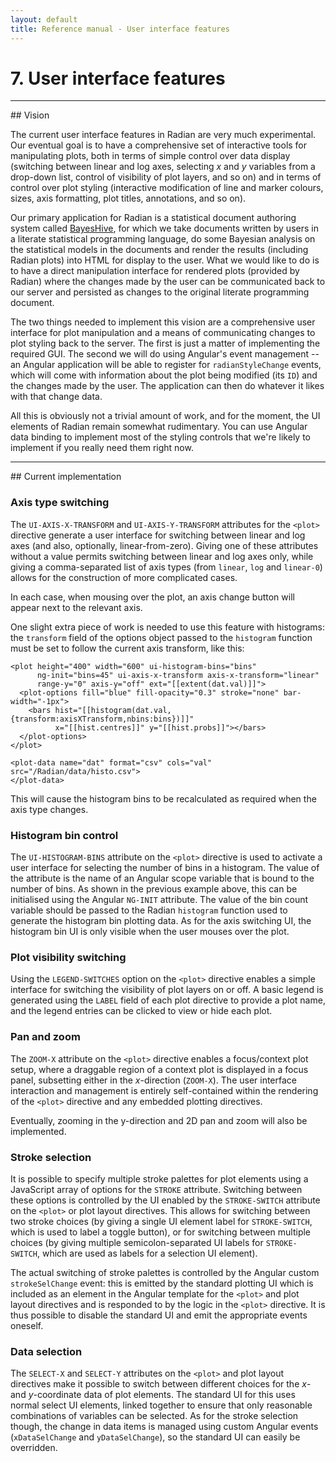 ```yaml
---
layout: default
title: Reference manual - User interface features
---
```


# 7. User interface features

<hr>
## Vision

The current user interface features in Radian are very much
experimental.  Our eventual goal is to have a comprehensive set of
interactive tools for manipulating plots, both in terms of simple
control over data display (switching between linear and log axes,
selecting *x* and *y* variables from a drop-down list, control of
visibility of plot layers, and so on) and in terms of control over
plot styling (interactive modification of line and marker colours,
sizes, axis formatting, plot titles, annotations, and so on).

Our primary application for Radian is a statistical document authoring
system called [BayesHive](www.bayeshive.com), for which we take
documents written by users in a literate statistical programming
language, do some Bayesian analysis on the statistical models in the
documents and render the results (including Radian plots) into HTML
for display to the user.  What we would like to do is to have a direct
manipulation interface for rendered plots (provided by Radian) where
the changes made by the user can be communicated back to our server
and persisted as changes to the original literate programming
document.

The two things needed to implement this vision are a comprehensive
user interface for plot manipulation and a means of communicating
changes to plot styling back to the server.  The first is just a
matter of implementing the required GUI.  The second we will do using
Angular's event management -- an Angular application will be able to
register for `radianStyleChange` events, which will come with
information about the plot being modified (its `ID`) and the changes
made by the user.  The application can then do whatever it likes with
that change data.

All this is obviously not a trivial amount of work, and for the
moment, the UI elements of Radian remain somewhat rudimentary.  You
can use Angular data binding to implement most of the styling controls
that we're likely to implement if you really need them right now.

<hr>
## Current implementation

### Axis type switching

The `UI-AXIS-X-TRANSFORM` and `UI-AXIS-Y-TRANSFORM` attributes for the
`<plot>` directive generate a user interface for switching between
linear and log axes (and also, optionally, linear-from-zero).  Giving
one of these attributes without a value permits switching between
linear and log axes only, while giving a comma-separated list of axis
types (from `linear`, `log` and `linear-0`) allows for the
construction of more complicated cases.

In each case, when mousing over the plot, an axis change button will
appear next to the relevant axis.

One slight extra piece of work is needed to use this feature with
histograms: the `transform` field of the options object passed to the
`histogram` function must be set to follow the current axis transform,
like this:

~~~~ {.html}
<plot height="400" width="600" ui-histogram-bins="bins"
      ng-init="bins=45" ui-axis-x-transform axis-x-transform="linear"
      range-y="0" axis-y="off" ext="[[extent(dat.val)]]">
  <plot-options fill="blue" fill-opacity="0.3" stroke="none" bar-width="-1px">
    <bars hist="[[histogram(dat.val,{transform:axisXTransform,nbins:bins})]]"
          x="[[hist.centres]]" y="[[hist.probs]]"></bars>
  </plot-options>
</plot>

<plot-data name="dat" format="csv" cols="val" src="/Radian/data/histo.csv">
</plot-data>
~~~~

This will cause the histogram bins to be recalculated as required when
the axis type changes.

### Histogram bin control

The `UI-HISTOGRAM-BINS` attribute on the `<plot>` directive is used to
activate a user interface for selecting the number of bins in a
histogram.  The value of the attribute is the name of an Angular scope
variable that is bound to the number of bins.  As shown in the
previous example above, this can be initialised using the Angular
`NG-INIT` attribute.  The value of the bin count variable should be
passed to the Radian `histogram` function used to generate the
histogram bin plotting data.  As for the axis switching UI, the
histogram bin UI is only visible when the user mouses over the plot.

### Plot visibility switching

Using the `LEGEND-SWITCHES` option on the `<plot>` directive enables a
simple interface for switching the visibility of plot layers on or
off.  A basic legend is generated using the `LABEL` field of each plot
directive to provide a plot name, and the legend entries can be
clicked to view or hide each plot.

### Pan and zoom

The `ZOOM-X` attribute on the `<plot>` directive enables a
focus/context plot setup, where a draggable region of a context plot
is displayed in a focus panel, subsetting either in the *x*-direction
(`ZOOM-X`).  The user interface interaction and management is entirely
self-contained within the rendering of the `<plot>` directive and any
embedded plotting directives.

<span class="nyi">Eventually, zooming in the y-direction and 2D pan
and zoom will also be implemented.</span>

### <a name="ui-stroke-sel">Stroke selection</a>

It is possible to specify multiple stroke palettes for plot elements
using a JavaScript array of options for the `STROKE` attribute.
Switching between these options is controlled by the UI enabled by the
`STROKE-SWITCH` attribute on the `<plot>` or plot layout directives.
This allows for switching between two stroke choices (by giving a
single UI element label for `STROKE-SWITCH`, which is used to label a
toggle button), or for switching between multiple choices (by giving
multiple semicolon-separated UI labels for `STROKE-SWITCH`, which are
used as labels for a selection UI element).

The actual switching of stroke palettes is controlled by the Angular
custom `strokeSelChange` event: this is emitted by the standard
plotting UI which is included as an element in the Angular template
for the `<plot>` and plot layout directives and is responded to by the
logic in the `<plot>` directive.  It is thus possible to disable the
standard UI and emit the appropriate events oneself.

### Data selection

The `SELECT-X` and `SELECT-Y` attributes on the `<plot>` and plot
layout directives make it possible to switch between different choices
for the *x*- and *y*-coordinate data of plot elements.  The standard
UI for this uses normal select UI elements, linked together to ensure
that only reasonable combinations of variables can be selected.  As
for the stroke selection though, the change in data items is managed
using custom Angular events (`xDataSelChange` and `yDataSelChange`),
so the standard UI can easily be overridden.
